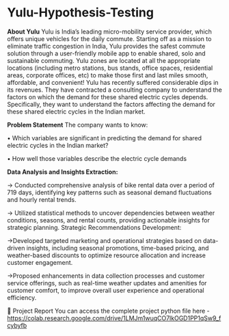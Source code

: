 # Yulu-Hypothesis-Testing

**About Yulu**
Yulu is India’s leading micro-mobility service provider, which offers unique vehicles for the daily commute. Starting off as a mission to eliminate traffic congestion in India, Yulu provides the safest commute solution through a user-friendly mobile app to enable shared, solo and sustainable commuting. Yulu zones are located at all the appropriate locations (including metro stations, bus stands, office spaces, residential areas, corporate offices, etc) to make those first and last miles smooth, affordable, and convenient! Yulu has recently suffered considerable dips in its revenues. They have contracted a consulting company to understand the factors on which the demand for these shared electric cycles depends. Specifically, they want to understand the factors affecting the demand for these shared electric cycles in the Indian market.

**Problem Statement**
The company wants to know:

• Which variables are significant in predicting the demand for shared electric cycles in the Indian market?

• How well those variables describe the electric cycle demands


**Data Analysis and Insights Extraction:**

-> Conducted comprehensive analysis of bike rental data over a period of 719 days, identifying key patterns such as seasonal demand fluctuations and hourly rental trends.

-> Utilized statistical methods to uncover dependencies between weather conditions, seasons, and rental counts, providing actionable insights for strategic planning.
Strategic Recommendations Development:

->Developed targeted marketing and operational strategies based on data-driven insights, including seasonal promotions, time-based pricing, and weather-based discounts to optimize resource allocation and increase customer engagement.

->Proposed enhancements in data collection processes and customer service offerings, such as real-time weather updates and amenities for customer comfort, to improve overall user experience and operational efficiency.

📝 Project Report
You can access the complete project python file here - https://colab.research.google.com/drive/1LMJm1wuqCO7lkOGD1PP1qSw9_fcybyfb
